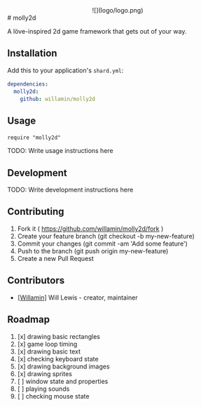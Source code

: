 <div align="center">![](logo/logo.png)</div>
# molly2d

A löve-inspired 2d game framework that gets out of your way.

## Installation

Add this to your application's `shard.yml`:

```yaml
dependencies:
  molly2d:
    github: willamin/molly2d
```

## Usage

```crystal
require "molly2d"
```

TODO: Write usage instructions here

## Development

TODO: Write development instructions here

## Contributing

1. Fork it ( https://github.com/willamin/molly2d/fork )
2. Create your feature branch (git checkout -b my-new-feature)
3. Commit your changes (git commit -am 'Add some feature')
4. Push to the branch (git push origin my-new-feature)
5. Create a new Pull Request

## Contributors

- [[Willamin]](https://github.com/willamin) Will Lewis - creator, maintainer

## Roadmap
1. [x] drawing basic rectangles
2. [x] game loop timing
3. [x] drawing basic text
4. [x] checking keyboard state
5. [x] drawing background images
6. [x] drawing sprites
7. [ ] window state and properties
8. [ ] playing sounds
9. [ ] checking mouse state

